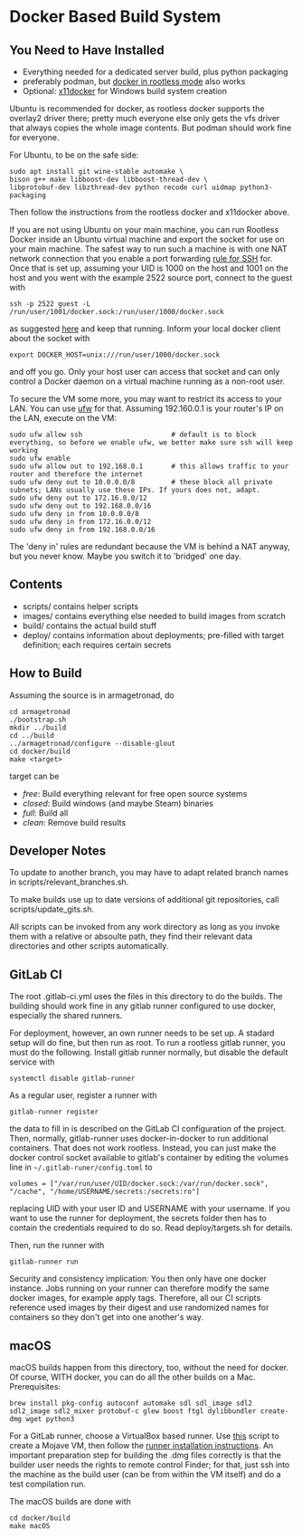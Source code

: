 # Docker Based Build System

## You Need to Have Installed
 * Everything needed for a dedicated server build, plus python packaging
 * preferably podman, but [docker in rootless mode](https://docs.docker.com/engine/security/rootless/) also works
 * Optional: [x11docker](https://github.com/mviereck/x11docker) for Windows build system creation

Ubuntu is recommended for docker, as rootless docker supports the overlay2 driver there;
pretty much everyone else only gets the vfs driver that always copies the whole
image contents. But podman should work fine for everyone.

For Ubuntu, to be on the safe side:

    sudo apt install git wine-stable automake \
    bison g++ make libboost-dev libboost-thread-dev \
    libprotobuf-dev libzthread-dev python recode curl uidmap python3-packaging

Then follow the instructions from the rootless docker and x11docker above.

If you are not using Ubuntu on your main machine, you can run Rootless Docker inside
an Ubuntu virtual machine and export the socket for use on your main machine. The safest way to run such a machine is with one NAT network connection that you enable
a port forwarding [rule for SSH](https://bobcares.com/blog/virtualbox-ssh-nat/) for.
Once that is set up, assuming your UID is 1000 on the host and 1001 on the host and you went with the example 2522 source port, connect to the guest with

    ssh -p 2522 guest -L /run/user/1001/docker.sock:/run/user/1000/docker.sock

as suggested [here](https://docs.docker.com/engine/security/security/#docker-daemon-attack-surface) and keep that running. Inform your local docker client about the socket with

    export DOCKER_HOST=unix:///run/user/1000/docker.sock

and off you go. Only your host user can access that socket and can only control a Docker daemon on a virtual machine running as a non-root user.

To secure the VM some more, you may want to restrict its access to your LAN. You can use [ufw](https://linuxize.com/post/how-to-setup-a-firewall-with-ufw-on-ubuntu-20-04/) for that. Assuming 192.160.0.1 is your router's IP on the LAN, execute on the VM:

    sudo ufw allow ssh                      # default is to block everything, so before we enable ufw, we better make sure ssh will keep working
    sudo ufw enable
    sudo ufw allow out to 192.168.0.1       # this allows traffic to your router and therefore the internet
    sudo ufw deny out to 10.0.0.0/8         # these block all private subnets; LANs usually use these IPs. If yours does not, adapt.
    sudo ufw deny out to 172.16.0.0/12
    sudo ufw deny out to 192.168.0.0/16
    sudo ufw deny in from 10.0.0.0/8
    sudo ufw deny in from 172.16.0.0/12
    sudo ufw deny in from 192.168.0.0/16

The 'deny in' rules are redundant because the VM is behind a NAT anyway, but you never know. Maybe you switch it to 'bridged' one day.

## Contents

 * scripts/ contains helper scripts
 * images/ contains everything else needed to build images from scratch
 * build/ contains the actual build stuff
 * deploy/ contains information about deployments; pre-filled with target definition; each requires certain secrets

## How to Build

Assuming the source is in armagetronad, do

    cd armagetronad
    ./bootstrap.sh
    mkdir ../build
    cd ../build
    ../armagetronad/configure --disable-glout
    cd docker/build
    make <target>

target can be

   * *free*: Build everything relevant for free open source systems
   * *closed*: Build windows (and maybe Steam) binaries
   * *full*: Build all
   * *clean*: Remove build results

## Developer Notes
To update to another branch, you may have to adapt related branch names in scripts/relevant_branches.sh.

To make builds use up to date versions of additional git repositories, call scripts/update_gits.sh.

All scripts can be invoked from any work directory as long as you invoke them with a relative or absoulte path, they find their relevant data directories and other scripts automatically.

## GitLab CI

The root .gitlab-ci.yml uses the files in this directory to do the builds. The building should work fine in any gitlab runner configured to use docker, especially the shared runners.

For deployment, however, an own runner needs to be set up. A stadard setup will do fine, but then run as root. To run a rootless gitlab runner, you must do the following. Install gitlab runner normally, but disable the default service with

    systemctl disable gitlab-runner

As a regular user, register a runner with

    gitlab-runner register

the data to fill in is described on the GitLab CI configuration of the project. Then, normally, gitlab-runner uses docker-in-docker to run additional containers. That does not work rootless. Instead, you can just make the docker control socket available to gitlab's container by editing the volumes line in `~/.gitlab-runer/config.toml` to

    volumes = ["/var/run/user/UID/docker.sock:/var/run/docker.sock", "/cache", "/home/USERNAME/secrets:/secrets:ro"]

replacing UID with your user ID and USERNAME with your username. If you want to use the runner for deployment, the secrets folder then has to contain the credentials required to do so. Read deploy/targets.sh for details.

Then, run the runner with

    gitlab-runner run

 Security and consistency implication: You then only have one docker instance. Jobs running on your runner can therefore modify the same docker images, for example apply tags. Therefore, all our CI scripts reference used images by their digest and use randomized names for containers so they don't get into one another's way.

 ## macOS

 macOS builds happen from this directory, too, without the need for docker. Of course, WITH docker, you can do all the other builds on a Mac.
 Prerequisites:

    brew install pkg-config autoconf automake sdl sdl_image sdl2 sdl2_image sdl2_mixer protobuf-c glew boost ftgl dylibbundler create-dmg wget python3

For a GitLab runner, choose a VirtualBox based runner. Use [this](https://github.com/myspaghetti/macos-virtualbox) script to create a Mojave VM,
then follow the [runner installation instructions](https://docs.gitlab.com/runner/install/osx.html). An important preparation step for building the
.dmg files correctly is that the builder user needs the rights to remote control Finder; for that, just ssh into the machine as the build user (can be from
within the VM itself) and do a test compilation run.

The macOS builds are done with

    cd docker/build
    make macOS
